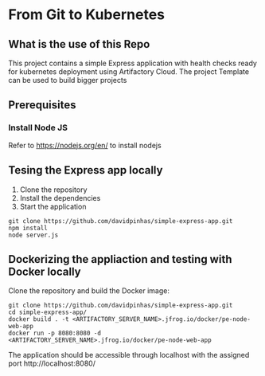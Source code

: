 # From Git to Kubernetes
## What is the use of this Repo
This project contains a simple Express application with health checks ready for kubernetes deployment using Artifactory Cloud.
The project Template can be used to build bigger projects

## Prerequisites

### Install Node JS
Refer to https://nodejs.org/en/ to install nodejs

## Tesing the Express app locally
1. Clone the repository
2. Install the dependencies
3. Start the application

```
git clone https://github.com/davidpinhas/simple-express-app.git
npm install
node server.js
```

## Dockerizing the appliaction and testing with Docker locally
Clone the repository and build the Docker image:

```
git clone https://github.com/davidpinhas/simple-express-app.git
cd simple-express-app/
docker build . -t <ARTIFACTORY_SERVER_NAME>.jfrog.io/docker/pe-node-web-app
docker run -p 8080:8080 -d <ARTIFACTORY_SERVER_NAME>.jfrog.io/docker/pe-node-web-app
```

The application should be accessible through localhost with the assigned port http://localhost:8080/
